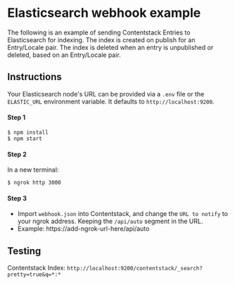# Elasticsearch webhook example
The following is an example of sending Contentstack Entries to Elasticsearch for indexing. The index is created on publish for an Entry/Locale pair. The index is deleted when an entry is unpublished or deleted, based on an Entry/Locale pair.

## Instructions

Your Elasticsearch node's URL can be provided via a `.env` file or the `ELASTIC_URL` environment variable. It defaults to `http://localhost:9200`.
#### Step 1
```
$ npm install
$ npm start
```
 
#### Step 2
In a new terminal:
```
$ ngrok http 3000
```

#### Step 3
* Import `webhook.json` into Contentstack, and change the `URL to notify` to your ngrok address. Keeping the `/api/auto` segment in the URL.
* Example: https://add-ngrok-url-here/api/auto

## Testing
Contentstack Index: `http://localhost:9200/contentstack/_search?pretty=true&q=*:*`
